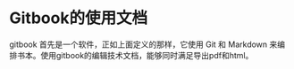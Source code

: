 # Gitbook的使用文档

gitbook 首先是一个软件，正如上面定义的那样，它使用 Git 和 Markdown 来编排书本。使用gitbook的编辑技术文档，能够同时满足导出pdf和html。

